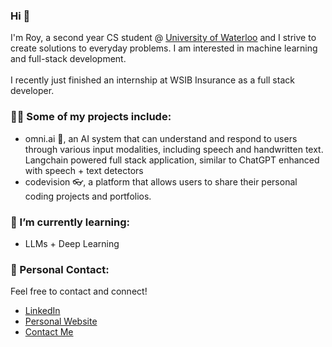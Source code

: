 ### Hi 👋

I'm Roy, a second year CS student @ [University of Waterloo](https://uwaterloo.ca/about/) and I strive to create solutions to everyday problems. I am interested in machine learning and full-stack development. <br><br>
I recently just finished an internship at WSIB Insurance as a full stack developer.

### 🧑‍💻 Some of my projects include:
- omni.ai 🤖, an AI system that can understand and respond to users through various input modalities, including speech and handwritten text. Langchain powered full stack application, similar to ChatGPT enhanced with speech + text detectors
- codevision 👓, a platform that allows users to share their personal coding projects and portfolios.

### 🌱 I’m currently learning:
- LLMs + Deep Learning

### 💌 Personal Contact: 
Feel free to contact and connect!
- [LinkedIn](https://www.linkedin.com/in/roychon)
- [Personal Website](https://roychon.github.io)
- [Contact Me](mailto:rchon@uwaterloo.ca)
